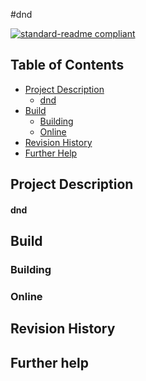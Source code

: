 #dnd

[![standard-readme compliant](https://img.shields.io/badge/readme%20style-standard-brightgreen.svg?style=flat-square)](https://github.com/RichardLitt/standard-readme)

## Table of Contents

-   [Project Description](#project-description)
    -   [dnd](#dnd)
- [Build](#build)
    -   [Building](#building)
    -   [Online](#online)
-   [Revision History](#revision-history)
-   [Further Help](#further-help)

## Project Description

#### dnd

## Build

### Building

### Online

## Revision History

## Further help

